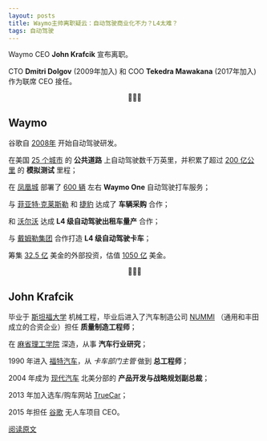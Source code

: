 ```yaml
---
layout: posts
title: Waymo主帅离职疑云：自动驾驶商业化不力？L4太难？
tags: 自动驾驶
---
```





Waymo CEO **John Krafcik** 宣布离职。

CTO **Dmitri Dolgov** (2009年加入) 和 COO **Tekedra Mawakana** (2017年加入) 作为联席 CEO 接任。

<center>💮💮💮</center>

## Waymo

谷歌自 <u>2008年</u> 开始自动驾驶研发。

在美国 <u>25 个城市</u> 的 **公共道路** 上自动驾驶数千万英里，并积累了超过 <u>200 亿公里</u> 的 **模拟测试** 里程；

在 <u>凤凰城</u> 部署了  <u>600 辆</u>  左右 **Waymo One** 自动驾驶打车服务；

与 <u>菲亚特·克莱斯勒</u> 和 <u>捷豹</u> 达成了 **车辆采购** 合作；

和 <u>沃尔沃</u> 达成 **L4 级自动驾驶出租车量产** 合作；

与 <u>戴姆勒集团</u> 合作打造 **L4 级自动驾驶卡车**；

筹集 <u>32.5 亿</u> 美金的外部投资，估值 <u>1050 亿</u> 美金。

<center>💮💮💮</center>

## John Krafcik

毕业于 <u>斯坦福大学</u> 机械工程，毕业后进入了汽车制造公司 <u>NUMMI</u> （通用和丰田成立的合资企业）担任 **质量制造工程师**；

在 <u>麻省理工学院</u> 深造，从事 **汽车行业研究**；

1990 年进入 <u>福特汽车</u>，从 *卡车部门主管* 做到 **总工程师**；

2004 年成为 <u>现代汽车</u> 北美分部的 **产品开发与战略规划副总裁**；

2013 年加入选车/购车网站 <u>TrueCar</u>；

2015 年担任 <u>谷歌</u> 无人车项目 CEO。

[阅读原文](https://mp.weixin.qq.com/s/yBQFRw4qwltSN627Sc_gOw)
